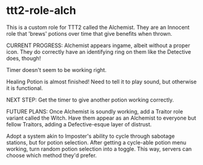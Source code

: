 # ttt2-role-alch
This is a custom role for TTT2 called the Alchemist.
They are an Innocent role that 'brews' potions over time that give benefits when thrown.


CURRENT PROGRESS:
Alchemist appears ingame, albeit without a proper icon. They do correctly have an identifying ring on them like the Detective does, though!

Timer doesn't seem to be working right.

Healing Potion is almost finished! Need to tell it to play sound, but otherwise it is functional.


NEXT STEP:
Get the timer to give another potion working correctly.

FUTURE PLANS:
Once Alchemist is soundly working, add a Traitor role variant called the Witch.
Have them appear as an Alchemist to everyone but fellow Traitors, adding a Defective-esque layer of distrust.

Adopt a system akin to Imposter's ability to cycle through sabotage stations, but for potion selection. 
After getting a cycle-able potion menu working, turn random potion selection into a toggle. This way, servers can choose which method they'd prefer.
